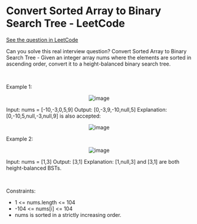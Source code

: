# Convert Sorted Array to Binary Search Tree - LeetCode
[See the question in LeetCode](https://leetcode.com/problems/convert-sorted-array-to-binary-search-tree/submissions/1790577722/?envType=problem-list-v2&envId=binary-tree)

Can you solve this real interview question? Convert Sorted Array to Binary Search Tree - Given an integer array nums where the elements are sorted in ascending order, convert it to a height-balanced binary search tree.

 

Example 1:


<p align="center">
  <img src="https://assets.leetcode.com/uploads/2021/02/18/btree1.jpg" alt="image" >
</p>



Input: nums = [-10,-3,0,5,9]
Output: [0,-3,9,-10,null,5]
Explanation: [0,-10,5,null,-3,null,9] is also accepted:

<p align="center">
  <img src="https://assets.leetcode.com/uploads/2021/02/18/btree2.jpg" alt="image" >
</p>



Example 2:


<p align="center">
  <img src="https://assets.leetcode.com/uploads/2021/02/18/btree.jpg" alt="image" >
</p>



Input: nums = [1,3]
Output: [3,1]
Explanation: [1,null,3] and [3,1] are both height-balanced BSTs.


 

Constraints:

 * 1 <= nums.length <= 104
 * -104 <= nums[i] <= 104
 * nums is sorted in a strictly increasing order.
